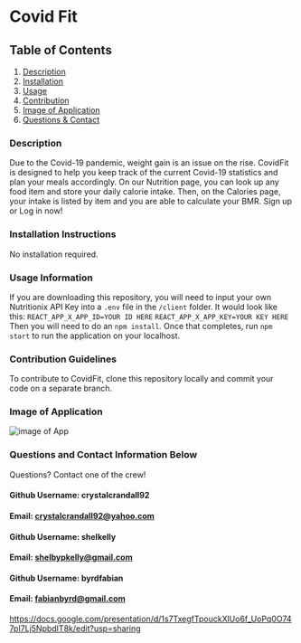 # Covid Fit

## Table of Contents
1. [Description](#description)
2. [Installation](#installation-instructions)
3. [Usage](#usage-information)
4. [Contribution](#contribution-guidelines)
5. [Image of Application](#image-of-application)
6. [Questions & Contact](#questions-and-contact-information-below)

### Description
Due to the Covid-19 pandemic, weight gain is an issue on the rise. CovidFit is designed to help you keep track of the current Covid-19 statistics and plan your meals accordingly. On our Nutrition page, you can look up any food item and store your daily calorie intake. Then, on the Calories page, your intake is listed by item and you are able to calculate your BMR. Sign up or Log in now!


### Installation Instructions
No installation required.


### Usage Information
If you are downloading this repository, you will need to input your own Nutritionix API Key into a `.env` file in the `/client` folder. It would look like this:
`REACT_APP_X_APP_ID=YOUR ID HERE`
`REACT_APP_X_APP_KEY=YOUR KEY HERE`
Then you will need to do an `npm install`. Once that completes, run `npm start` to run the application on your localhost.


### Contribution Guidelines
To contribute to CovidFit, clone this repository locally and commit your code on a separate branch.


### Image of Application

![image of App](images/covidfit.png)

### Questions and Contact Information Below
Questions? Contact one of the crew!

#### Github Username: crystalcrandall92
#### Email: crystalcrandall92@yahoo.com

#### Github Username: shelkelly
#### Email: shelbypkelly@gmail.com

#### Github Username: byrdfabian
#### Email: fabianbyrd@gmail.com

https://docs.google.com/presentation/d/1s7TxegfTpouckXlUo6f_UoPq0O747pI7Lj5NpbdIT8k/edit?usp=sharing

